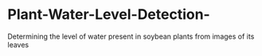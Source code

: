 # Plant-Water-Level-Detection-
Determining the level of water present in soybean plants from images of its leaves
